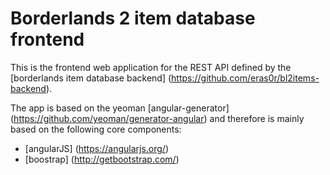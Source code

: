 Borderlands 2 item database frontend
====================================

This is the frontend web application for the REST API defined by the [borderlands item database backend] (https://github.com/eras0r/bl2items-backend).

The app is based on the yeoman [angular-generator] (https://github.com/yeoman/generator-angular) and therefore is mainly based on the following core components:

* [angularJS] (https://angularjs.org/)
* [boostrap] (http://getbootstrap.com/)
